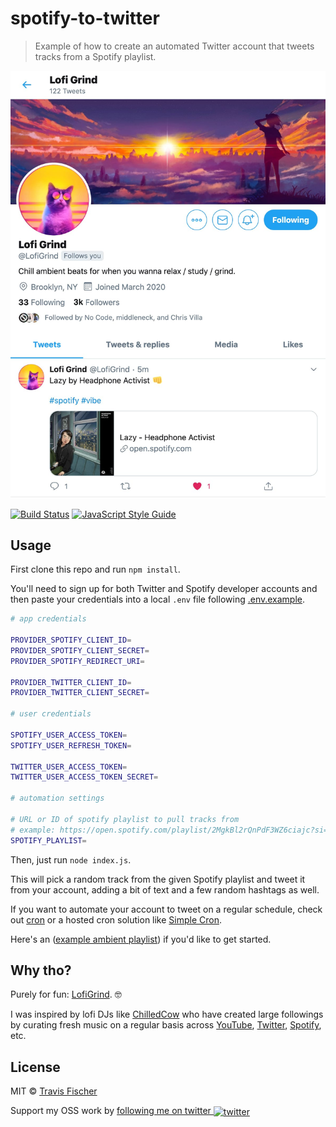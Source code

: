 # spotify-to-twitter

> Example of how to create an automated Twitter account that tweets tracks from a Spotify playlist.

<p align="center">
  <a href="https://twitter.com/lofigrind" title="LofiGrind">
    <img src="https://raw.githubusercontent.com/transitive-bullshit/spotify-to-twitter/master/media/lofigrind.jpg" alt="LofiGrind Twitter Account" width="598" />
  </a>
</p>

[![Build Status](https://travis-ci.com/transitive-bullshit/get-apex-domain-name.svg?branch=master)](https://travis-ci.com/transitive-bullshit/get-apex-domain-name) [![JavaScript Style Guide](https://img.shields.io/badge/code_style-standard-brightgreen.svg)](https://standardjs.com)

## Usage

First clone this repo and run `npm install`.

You'll need to sign up for both Twitter and Spotify developer accounts and then paste your credentials into a local `.env` file following [.env.example](./.env.example).

```sh
# app credentials

PROVIDER_SPOTIFY_CLIENT_ID=
PROVIDER_SPOTIFY_CLIENT_SECRET=
PROVIDER_SPOTIFY_REDIRECT_URI=

PROVIDER_TWITTER_CLIENT_ID=
PROVIDER_TWITTER_CLIENT_SECRET=

# user credentials

SPOTIFY_USER_ACCESS_TOKEN=
SPOTIFY_USER_REFRESH_TOKEN=

TWITTER_USER_ACCESS_TOKEN=
TWITTER_USER_ACCESS_TOKEN_SECRET=

# automation settings

# URL or ID of spotify playlist to pull tracks from
# example: https://open.spotify.com/playlist/2MgkBl2rQnPdF3WZ6ciajc?si=gF7XkYJLRBWo8lxoMKmySA
SPOTIFY_PLAYLIST=
```

Then, just run `node index.js`.

This will pick a random track from the given Spotify playlist and tweet it from your account, adding a bit of text and a few random hashtags as well.

If you want to automate your account to tweet on a regular schedule, check out [cron](https://opensource.com/article/17/11/how-use-cron-linux) or a hosted cron solution like [Simple Cron](https://simplecron.dev).

Here's an ([example ambient playlist](https://open.spotify.com/playlist/2MgkBl2rQnPdF3WZ6ciajc?si=keroU0kmS7CcgXiw-toJjQ)) if you'd like to get started.

## Why tho?

Purely for fun: [LofiGrind](https://twitter.com/lofigrind). 🤓

I was inspired by lofi DJs like [ChilledCow](https://twitter.com/ChilledCow?ref_src=twsrc%5Egoogle%7Ctwcamp%5Eserp%7Ctwgr%5Eauthor) who have created large followings by curating fresh music on a regular basis across [YouTube](https://www.youtube.com/channel/UCSJ4gkVC6NrvII8umztf0Ow), [Twitter](https://twitter.com/ChilledCow?ref_src=twsrc%5Egoogle%7Ctwcamp%5Eserp%7Ctwgr%5Eauthor), [Spotify](https://open.spotify.com/user/chilledcow?si=VeqVRyGHTcqQylOesJ0PpA), etc.

## License

MIT © [Travis Fischer](https://github.com/transitive-bullshit)

Support my OSS work by <a href="https://twitter.com/transitive_bs">following me on twitter <img src="https://storage.googleapis.com/saasify-assets/twitter-logo.svg" alt="twitter" height="24px" align="center"></a>
